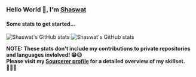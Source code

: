 ### Hello World 👋, I'm [Shaswat](https://shaswatanand.co.in)

#### Some stats to get started...

![Shaswat's GitHub stats](https://github-readme-stats.vercel.app/api?username=shaswat-indian&count_private=true)
![Shaswat's GitHub stats](https://github-readme-stats.vercel.app/api/top-langs/?username=shaswat-indian&layout=compact)

**NOTE: These stats don't include my contributions to private repositories and languages invlolved! 😁😉 <br>
Please visit my [Sourcerer profile](https://sourcerer.io/shaswat-indian) for a detailed overview of my skillset. 👨🏻‍💻**

